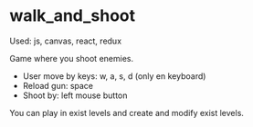 # walk_and_shoot
Used: js, canvas, react, redux

Game where you shoot enemies. 
* User move by keys: w, a, s, d (only en keyboard)
* Reload gun: space
* Shoot by: left mouse button

You can play in exist levels and create and modify exist levels.

